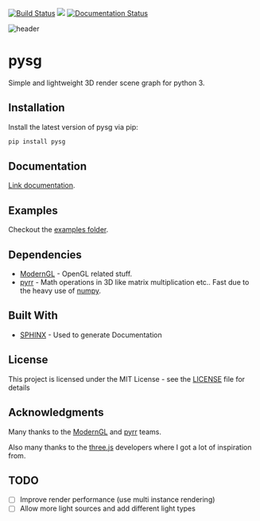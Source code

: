[![Build Status](https://gitlab.com/becheran/pysg_ci/badges/master/pipeline.svg)](https://gitlab.com/becheran/pysg_ci/pipelines)
[![](https://img.shields.io/badge/License-MIT-yellow.svg)](https://opensource.org/licenses/MIT)
[![Documentation Status](https://readthedocs.org/projects/pysg/badge/?version=latest)](https://pysg.readthedocs.io/en/latest/?badge=latest)

![header](https://raw.githubusercontent.com/becheran/pysg/master/_img/header.png)

# pysg

Simple and lightweight 3D render scene graph for python 3.

## Installation

Install the latest version of pysg via pip:

``` sh
pip install pysg
```

## Documentation

[Link documentation](https://pysg.readthedocs.io/en/latest/).

## Examples

Checkout the [examples folder](/examples).

## Dependencies

* [ModernGL](https://github.com/cprogrammer1994/ModernGL) - OpenGL related stuff.
* [pyrr](https://github.com/adamlwgriffiths/Pyrr) - Math operations in 3D like matrix multiplication etc.. Fast due to the heavy use of [numpy](http://www.numpy.org/).

## Built With

* [SPHINX](http://www.sphinx-doc.org/en/master/) - Used to generate Documentation

## License

This project is licensed under the MIT License - see the [LICENSE](LICENSE) file for details

## Acknowledgments

Many thanks to the [ModernGL](https://github.com/cprogrammer1994/ModernGL) and [pyrr](https://github.com/adamlwgriffiths/Pyrr) teams. 

Also many thanks to the [three.js](https://threejs.org/) developers where I got a lot of inspiration from.

## TODO

- [ ] Improve render performance (use multi instance rendering)
- [ ] Allow more light sources and add different light types
